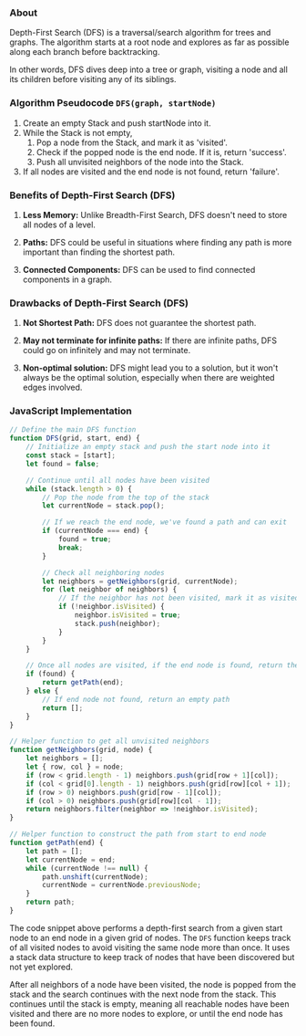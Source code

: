 ### About

Depth-First Search (DFS) is a traversal/search algorithm for trees and graphs. The algorithm starts at a root node and explores as far as possible along each branch before backtracking.

In other words, DFS dives deep into a tree or graph, visiting a node and all its children before visiting any of its siblings.

### Algorithm Pseudocode `DFS(graph, startNode)`
1. Create an empty Stack and push startNode into it.
2. While the Stack is not empty,
    1. Pop a node from the Stack, and mark it as 'visited'.
    2. Check if the popped node is the end node. If it is, return 'success'.
    3. Push all unvisited neighbors of the node into the Stack.
3. If all nodes are visited and the end node is not found, return 'failure'.

### Benefits of Depth-First Search (DFS)

1. **Less Memory:** Unlike Breadth-First Search, DFS doesn't need to store all nodes of a level.

2. **Paths:** DFS could be useful in situations where finding any path is more important than finding the shortest path. 

3. **Connected Components:** DFS can be used to find connected components in a graph.

### Drawbacks of Depth-First Search (DFS)

1. **Not Shortest Path:** DFS does not guarantee the shortest path.

2. **May not terminate for infinite paths:** If there are infinite paths, DFS could go on infinitely and may not terminate.

3. **Non-optimal solution:** DFS might lead you to a solution, but it won't always be the optimal solution, especially when there are weighted edges involved.

### JavaScript Implementation

```js
// Define the main DFS function
function DFS(grid, start, end) {
    // Initialize an empty stack and push the start node into it
    const stack = [start];
    let found = false;

    // Continue until all nodes have been visited
    while (stack.length > 0) {
        // Pop the node from the top of the stack
        let currentNode = stack.pop();

        // If we reach the end node, we've found a path and can exit
        if (currentNode === end) {
            found = true;
            break;
        }

        // Check all neighboring nodes
        let neighbors = getNeighbors(grid, currentNode);
        for (let neighbor of neighbors) {
            // If the neighbor has not been visited, mark it as visited and add it to the stack
            if (!neighbor.isVisited) {
                neighbor.isVisited = true;
                stack.push(neighbor);
            }
        }
    }

    // Once all nodes are visited, if the end node is found, return the path
    if (found) {
        return getPath(end);
    } else {
        // If end node not found, return an empty path
        return [];
    }
}

// Helper function to get all unvisited neighbors
function getNeighbors(grid, node) {
    let neighbors = [];
    let { row, col } = node;
    if (row < grid.length - 1) neighbors.push(grid[row + 1][col]);
    if (col < grid[0].length - 1) neighbors.push(grid[row][col + 1]);
    if (row > 0) neighbors.push(grid[row - 1][col]);
    if (col > 0) neighbors.push(grid[row][col - 1]);
    return neighbors.filter(neighbor => !neighbor.isVisited);
}

// Helper function to construct the path from start to end node
function getPath(end) {
    let path = [];
    let currentNode = end;
    while (currentNode !== null) {
        path.unshift(currentNode);
        currentNode = currentNode.previousNode;
    }
    return path;
}
```
The code snippet above performs a depth-first search from a given start node to an end node in a given grid of nodes. The `DFS` function keeps track of all visited nodes to avoid visiting the same node more than once. It uses a stack data structure to keep track of nodes that have been discovered but not yet explored. 

After all neighbors of a node have been visited, the node is popped from the stack and the search continues with the next node from the stack. This continues until the stack is empty, meaning all reachable nodes have been visited and there are no more nodes to explore, or until the end node has been found.